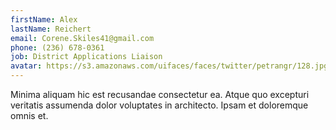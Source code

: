 ```yaml
---
firstName: Alex
lastName: Reichert
email: Corene.Skiles41@gmail.com
phone: (236) 678-0361
job: District Applications Liaison
avatar: https://s3.amazonaws.com/uifaces/faces/twitter/petrangr/128.jpg
---
```

Minima aliquam hic est recusandae consectetur ea. Atque quo excepturi veritatis assumenda dolor voluptates in architecto. Ipsam et doloremque omnis et.
